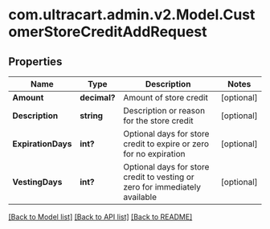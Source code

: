 # com.ultracart.admin.v2.Model.CustomerStoreCreditAddRequest
## Properties

Name | Type | Description | Notes
------------ | ------------- | ------------- | -------------
**Amount** | **decimal?** | Amount of store credit | [optional] 
**Description** | **string** | Description or reason for the store credit | [optional] 
**ExpirationDays** | **int?** | Optional days for store credit to expire or zero for no expiration | [optional] 
**VestingDays** | **int?** | Optional days for store credit to vesting or zero for immediately available | [optional] 


[[Back to Model list]](../README.md#documentation-for-models) [[Back to API list]](../README.md#documentation-for-api-endpoints) [[Back to README]](../README.md)

